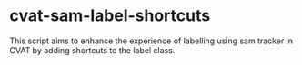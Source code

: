 # cvat-sam-label-shortcuts
This script aims to enhance the experience of labelling using sam tracker in CVAT by adding shortcuts to the label class.
